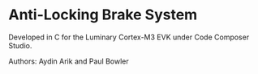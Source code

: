Anti-Locking Brake System
=========================

Developed in C for the Luminary Cortex-M3 EVK under Code Composer Studio.

Authors: Aydin Arik and Paul Bowler
